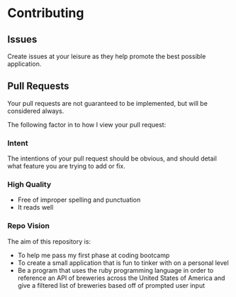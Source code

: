 # Contributing

## Issues

Create issues at your leisure as they help promote the best possible 
application.

## Pull Requests

Your pull requests are not guaranteed to be implemented, but will be considered always.

The following factor in to how I view your pull request:

### Intent

The intentions of your pull request should be obvious, and should detail
what feature you are trying to add or fix.

### High Quality

  - Free of improper spelling and punctuation
  - It reads well

### Repo Vision

The aim of this repository is:

  - To help me pass my first phase at coding bootcamp
  - To create a small application that is fun to tinker with on a personal level
  - Be a program that uses the ruby programming language in order to reference an API
  of breweries across the United States of America and give a filtered list of breweries
  based off of prompted user input
